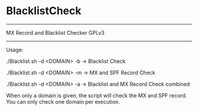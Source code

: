 # BlacklistCheck


*********************************
 MX Record and Blacklist Checker
 GPLv3
*********************************

 Usage:

   ./Blacklist.sh -d \<DOMAIN\> -b -> Blacklist Check

   ./Blacklist.sh -d \<DOMAIN\> -m -> MX and SPF Record Check

   ./Blacklist.sh -d \<DOMAIN\> -a -> Blacklist and MX Record Check combined

When only a domain is given, the script will check the MX and SPF record. You can only check one domain per execution.
